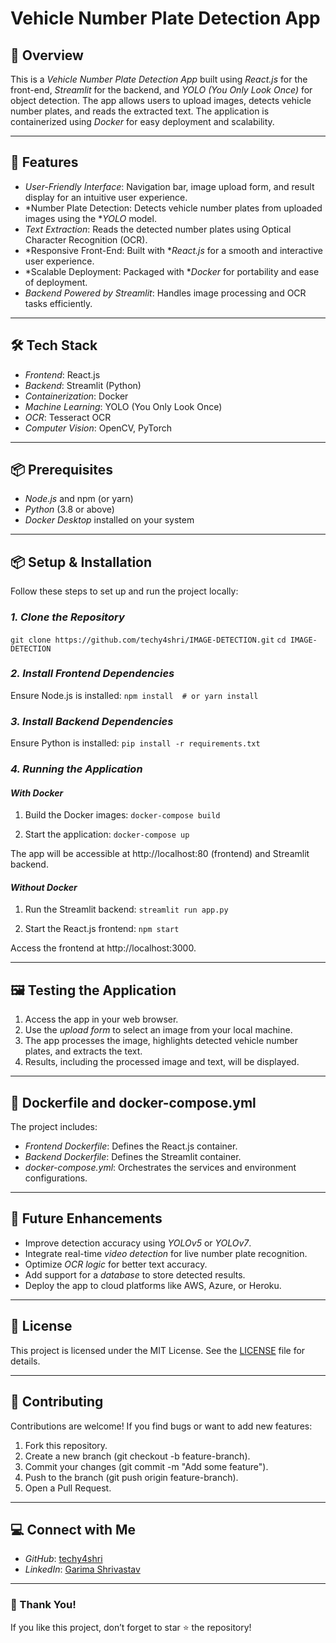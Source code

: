 # Vehicle Number Plate Detection App

## 🚀 Overview
This is a *Vehicle Number Plate Detection App* built using *React.js* for the front-end, *Streamlit* for the backend, and *YOLO (You Only Look Once)* for object detection. The app allows users to upload images, detects vehicle number plates, and reads the extracted text. The application is containerized using *Docker* for easy deployment and scalability.

---

## 🎯 Features
- *User-Friendly Interface*: Navigation bar, image upload form, and result display for an intuitive user experience.
- *Number Plate Detection: Detects vehicle number plates from uploaded images using the **YOLO* model.
- *Text Extraction*: Reads the detected number plates using Optical Character Recognition (OCR).
- *Responsive Front-End: Built with **React.js* for a smooth and interactive user experience.
- *Scalable Deployment: Packaged with **Docker* for portability and ease of deployment.
- *Backend Powered by Streamlit*: Handles image processing and OCR tasks efficiently.

---

## 🛠 Tech Stack
- *Frontend*: React.js
- *Backend*: Streamlit (Python)
- *Containerization*: Docker
- *Machine Learning*: YOLO (You Only Look Once)
- *OCR*: Tesseract OCR
- *Computer Vision*: OpenCV, PyTorch

---

## 📦 Prerequisites
- *Node.js* and npm (or yarn)
- *Python* (3.8 or above)
- *Docker Desktop* installed on your system

---

## 📦 Setup & Installation
Follow these steps to set up and run the project locally:

### *1. Clone the Repository*
`git clone https://github.com/techy4shri/IMAGE-DETECTION.git`
`cd IMAGE-DETECTION`


### *2. Install Frontend Dependencies*
Ensure Node.js is installed:
`npm install  # or yarn install`


### *3. Install Backend Dependencies*
Ensure Python is installed:
`pip install -r requirements.txt`


### *4. Running the Application*
#### *With Docker*
1. Build the Docker images:
`docker-compose build`

2. Start the application:
`docker-compose up`

The app will be accessible at http://localhost:80 (frontend) and Streamlit backend.

#### *Without Docker*
1. Run the Streamlit backend:
`streamlit run app.py`

2. Start the React.js frontend:
`npm start`

Access the frontend at http://localhost:3000.

---

## 🖼 Testing the Application
1. Access the app in your web browser.
2. Use the *upload form* to select an image from your local machine.
3. The app processes the image, highlights detected vehicle number plates, and extracts the text.
4. Results, including the processed image and text, will be displayed.

---

## 📄 Dockerfile and docker-compose.yml
The project includes:
- *Frontend Dockerfile*: Defines the React.js container.
- *Backend Dockerfile*: Defines the Streamlit container.
- *docker-compose.yml*: Orchestrates the services and environment configurations.

---

## 🤖 Future Enhancements
- Improve detection accuracy using *YOLOv5* or *YOLOv7*.
- Integrate real-time *video detection* for live number plate recognition.
- Optimize *OCR logic* for better text accuracy.
- Add support for a *database* to store detected results.
- Deploy the app to cloud platforms like AWS, Azure, or Heroku.

---

## 📜 License
This project is licensed under the MIT License. See the [LICENSE](LICENSE) file for details.

---

## 🤝 Contributing
Contributions are welcome! If you find bugs or want to add new features:
1. Fork this repository.
2. Create a new branch (git checkout -b feature-branch).
3. Commit your changes (git commit -m "Add some feature").
4. Push to the branch (git push origin feature-branch).
5. Open a Pull Request.

---

## 💻 Connect with Me
- *GitHub*: [techy4shri](https://github.com/techy4shri)
- *LinkedIn*: [Garima Shrivastav](https://linkedin.com/in/garima-shrivastav/)

---

### 🎉 Thank You!
If you like this project, don’t forget to star ⭐ the repository!
